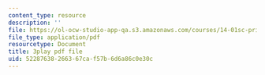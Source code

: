 ```yaml
---
content_type: resource
description: ''
file: https://ol-ocw-studio-app-qa.s3.amazonaws.com/courses/14-01sc-principles-of-microeconomics-fall-2011/52287638266367caf57b6d6a86c0e30c_4j8mTdmATVg.pdf
file_type: application/pdf
resourcetype: Document
title: 3play pdf file
uid: 52287638-2663-67ca-f57b-6d6a86c0e30c
---
```

